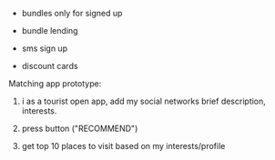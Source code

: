 - bundles only for signed up
- bundle lending
- sms sign up



- discount cards


Matching app prototype:

1. i as a tourist open app, add my social networks
brief description, interests.

1. press button ("RECOMMEND")

2. get top 10 places to visit based on my interests/profile

